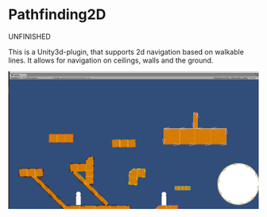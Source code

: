 # Pathfinding2D

UNFINISHED

This is a Unity3d-plugin, that supports 2d navigation based on walkable lines. It allows for navigation on ceilings, walls and the ground.

![alt text](Merged.png "Merged")